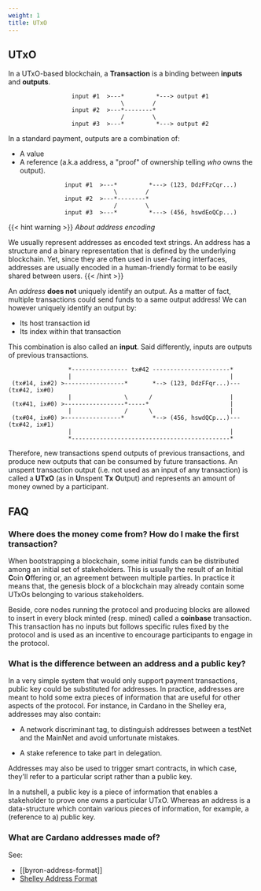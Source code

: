 ```yaml
---
weight: 1
title: UTxO
---
```


## UTxO

In a UTxO-based blockchain, a **Transaction** is a binding between **inputs** and **outputs**.


```
                  input #1  >---*         *---> output #1
                                \        /
                  input #2  >---*--------*
                                /        \
                  input #3  >---*         *---> output #2
```

In a standard payment, outputs are a combination of:

- A value
- A reference (a.k.a address, a "proof" of ownership telling _who_ owns the output).

```
                input #1  >---*         *---> (123, DdzFFzCqr...)
                              \        /
                input #2  >---*--------*
                              /        \
                input #3  >---*         *---> (456, hswdEoQCp...)
```

{{< hint warning >}}
_About address encoding_

We usually represent addresses as encoded text strings. An address has a structure
and a binary representation that is defined by the underlying blockchain. Yet, since
they are often used in user-facing interfaces, addresses are usually encoded in a
human-friendly format to be easily shared between users.
{{< /hint >}}

An _address_ **does not** uniquely identify an output. As a matter of fact, multiple
transactions could send funds to a same output address! We can however uniquely identify
an output by:

- Its host transaction id
- Its index within that transaction

This combination is also called an **input**. Said differently, inputs are
outputs of previous transactions.


```
                 *---------------- tx#42 ----------------------*
                 |                                             |
 (tx#14, ix#2) >-----------------*       *--> (123, DdzFFqr...)--- (tx#42, ix#0)
                 |               \      /                      |
 (tx#41, ix#0) >-----------------*-----*                       |
                 |               /      \                      |
 (tx#04, ix#0) >----------------*        *--> (456, hswdQCp...)--- (tx#42, ix#1)
                 |                                             |
                 *---------------------------------------------*

```

Therefore, new transactions spend outputs of previous transactions, and produce
new outputs that can be consumed by future transactions. An unspent transaction
output (i.e. not used as an input of any transaction) is called a **UTxO** (as
in **U**nspent **Tx** **O**utput) and represents an amount of money owned by a
participant.

## FAQ

### Where does the money come from? How do I make the first transaction?

When bootstrapping a blockchain, some initial funds can be distributed among
an initial set of stakeholders. This is usually the result of an **I**nitial
**C**oin **O**ffering or, an agreement between multiple parties. In practice
it means that, the genesis block of a blockchain may already contain some
UTxOs belonging to various stakeholders.

Beside, core nodes running the protocol and producing blocks are allowed to
insert in every block minted (resp. mined) called a **coinbase** transaction.
This transaction has no inputs but follows specific rules fixed by the
protocol and is used as an incentive to encourage participants to engage in
the protocol.

### What is the difference between an address and a public key?

In a very simple system that would only support payment transactions, public key
could be substituted for addresses. In practice, addresses are meant to hold some
extra pieces of information that are useful for other aspects of the protocol.
For instance, in Cardano in the Shelley era, addresses may also contain:

- A network discriminant tag, to distinguish addresses between a testNet and the
  MainNet and avoid unfortunate mistakes.

- A stake reference to take part in delegation.

Addresses may also be used to trigger smart contracts, in which case, they'll
refer to a particular script rather than a public key.

In a nutshell, a public key is a piece of information that enables a stakeholder to
prove one owns a particular UTxO. Whereas an address is a data-structure which contain various
pieces of information, for example, a (reference to a) public key.

### What are Cardano addresses made of?

See:

- [[byron-address-format]]
- [Shelley Address Format](https://github.com/input-output-hk/implementation-decisions/blob/master/text/0001-address.md)
